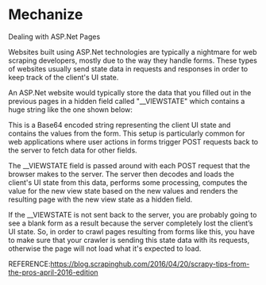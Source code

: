 # Mechanize
Dealing with ASP.Net Pages

Websites built using ASP.Net technologies are typically a nightmare for web scraping developers, mostly due to the way they handle forms.
These types of websites usually send state data in requests and responses in order to keep track of the client's UI state. 

An ASP.Net website would typically store the data that you filled out in the previous pages in a hidden field called "__VIEWSTATE" which contains a huge string like the one shown below:


This is a Base64 encoded string representing the client UI state and contains the values from the form. This setup is particularly common for web applications where user actions in forms trigger POST requests back to the server to fetch data for other fields.

The __VIEWSTATE field is passed around with each POST request that the browser makes to the server. The server then decodes and loads the client's UI state from this data, performs some processing, computes the value for the new view state based on the new values and renders the resulting page with the new view state as a hidden field.

If the __VIEWSTATE is not sent back to the server, you are probably going to see a blank form as a result because the server completely lost the client’s UI state. So, in order to crawl pages resulting from forms like this, you have to make sure that your crawler is sending this state data with its requests, otherwise the page will not load what it's expected to load.

REFERENCE:https://blog.scrapinghub.com/2016/04/20/scrapy-tips-from-the-pros-april-2016-edition
